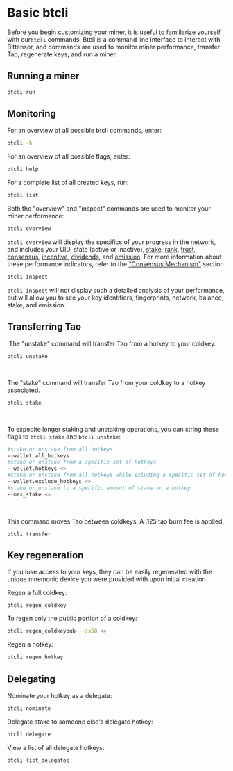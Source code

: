 # Basic btcli

Before you begin customizing your miner, it is useful to familiarize yourself with our``btcli`` commands. Btcli is a command line interface to interact with Bittensor, and commands are used to monitor miner performance, transfer Tao, regenerate keys, and run a miner. 

## Running a miner


```bash
btcli run
```

## Monitoring 

For an overview of all possible btcli commands, enter: 

```bash
btcli -h
```

For an overview of all possible flags, enter:

```bash
btcli help
```

For a complete list of all created keys, run: 

```bash
btcli list
```

Both the "overview" and "inspect" commands are used to monitor your miner performance: 

```bash
btcli overview 
```

``btcli overview`` will display the specifics of your progress in the network, and includes your UID, state (active or inactive), [stake](src/../../nested/Glossary.md#tao), [rank](src/../../nested/Glossary.md), [trust](src/../../nested/Glossary.md#trust), [consensus](src/../../nested/Glossary.md#consensus), [incentive](src/../../nested/Glossary.md#incentive), [dividends](src/../../nested/Glossary.md#dividends), and [emission](src/../../nested/Glossary.md#inflation). For more information about these performance indicators, refer to the ["Consensus Mechanism"](../nested/Mechanisms.md) section.

```bash
btcli inspect 
```
``btcli inspect`` will not display such a detailed analysis of your performance, but will allow you to see your key identifiers, fingerprints, network, balance, stake, and emission. 

## Transferring Tao
​
The "unstake" command will transfer Tao from a hotkey to your coldkey. 

```bash​
btcli unstake
```
​

The "stake" command will transfer Tao from your coldkey to a hotkey associated.

```bash​
btcli stake 
```
​


To expedite longer staking and unstaking operations, you can string these flags to ``btcli stake`` and ``btcli unstake``:
```bash
#stake or unstake from all hotkeys
--wallet.all_hotkeys 
#stake or unstake from a specific set of hotkeys
--wallet.hotkeys <>
#stake or unstake from all hotkeys while exluding a specific set of hotkeys
--wallet.exclude_hotkeys <>
#stake or unstake to a specific amount of stake on a hotkey
--max_stake <>
```
​

This command moves Tao between coldkeys. A .125 tao burn fee is applied.

```bash​
btcli transfer
```

## Key regeneration

If you lose access to your keys, they can be easily regenerated with the unique mnemonic device you were provided with upon initial creation. 


Regen a full coldkey:

```bash​
btcli regen_coldkey
```


To regen only the public portion of a coldkey:

```bash
btcli regen_coldkeypub --ss58 <>
```


Regen a hotkey:

```bash
btcli regen_hotkey
```


## Delegating

Nominate your hotkey as a delegate:

```bash
btcli nominate
```

Delegate stake to someone else's delegate hotkey:

```bash
btcli delegate
```

View a list of all delegate hotkeys:

```bash
btcli list_delegates
```
